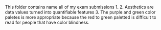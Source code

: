 This folder contains name all of my exam submissions
1.
2. Aesthetics are data values turned into quantifiable features
3. The purple and green color paletes is more appropriate because the red to green paletted is difficult to read for people that have color blindness.


